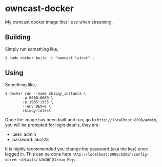 # owncast-docker
My owncast docker image that I use when streaming.

## Building
Simply run something like,
```
$ sudo docker build -t "owncast:latest" .
```

## Using
Something like,
```
$ docker run --name skiqqy_instance \
		-p 8080:8080 \
		-p 1935:1935 \
		--env DEV=0 \
		skiqqy:latest
```

Once the image has been built and run, go to `http://localhost:8080/admin`, you will be
prompted for login details, they are:
* user: admin
* password: abc123

It is highly recommended you change the password (aka the key) once logged in.
This can be done here `http://localhost:8080/admin/config-server-details/` under
`Stream Key`.
